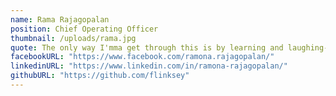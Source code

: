```yaml
---
name: Rama Rajagopalan
position: Chief Operating Officer
thumbnail: /uploads/rama.jpg
quote: The only way I'mma get through this is by learning and laughing--at myself. A lot.
facebookURL: "https://www.facebook.com/ramona.rajagopalan/"
linkedinURL: "https://www.linkedin.com/in/ramona-rajagopalan/"
githubURL: "https://github.com/flinksey"
---
```

